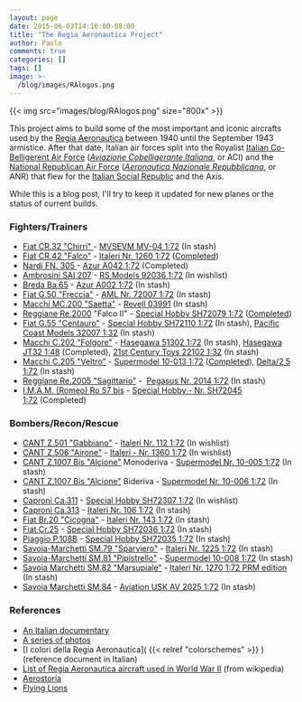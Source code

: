```yaml
---
layout: page
date: 2015-06-03T14:16:00-08:00
title: "The Regia Aeronautica Project"
author: Paolo
comments: true
categories: []
tags: []
image: >-
  /blog/images/RAlogos.png
---
```

{{< img src="images/blog/RAlogos.png" size="800x" >}}

This project aims to build some of the most important and iconic aircrafts used by the [Regia Aeronautica](http://en.wikipedia.org/wiki/Regia_Aeronautica#World_War_II) between 1940 until the September 1943 armistice. After that date, Italian air forces split into the Royalist [Italian Co-Belligerent Air Force](http://en.wikipedia.org/wiki/Italian_Co-Belligerent_Air_Force) (*[Aviazione Cobelligerante Italiana](http://en.wikipedia.org/wiki/Italian_Co-Belligerent_Air_Force)*, or ACI) and the [National Republican Air Force](http://en.wikipedia.org/wiki/Aeronautica_Nazionale_Repubblicana) (*[Aeronautica Nazionale Repubblicana](http://en.wikipedia.org/wiki/Aeronautica_Nazionale_Repubblicana)*, or ANR) that flew for the [Italian Social Republic](http://en.wikipedia.org/wiki/Italian_Social_Republic) and the Axis.

While this is a blog post, I'll try to keep it updated for new planes or the status of current builds.

### Fighters/Trainers

*   [Fiat CR.32 "Chirri" ](http://en.wikipedia.org/wiki/Fiat_CR.32)- [MVSEVM MV-04 1:72](https://www.scalemates.com/kits/991363-mvsevm-mv-04-fiat-cr-32-bis-armi-alari) (In stash)
*   [Fiat CR.42 "Falco"](http://en.wikipedia.org/wiki/Fiat_CR-42) - [Italeri Nr. 1260 1:72](https://www.scalemates.com/kits/104225-italeri-1260-cr-42-falco) ([Completed](/kits/0006/))
*   [Nardi FN. 305 ](https://en.wikipedia.org/wiki/Nardi_FN.305)- [Azur A042 1:72](https://www.scalemates.com/kits/112412-azur-a042-nardi-f-n-305) (Completed)
*   [Ambrosini SAI 207](https://en.wikipedia.org/wiki/Ambrosini_SAI.207) - [RS Models 92036 1:72](https://www.scalemates.com/kits/131709-rs-models-92036-ambrosini-sai-207) (In wishlist)
*   [Breda Ba.65](https://en.wikipedia.org/wiki/Breda_Ba.65) - [Azur A002 1:72](https://www.scalemates.com/kits/134150-azur-a002-breda-ba-65) (In stash)
*   [Fiat G.50 "Freccia"](http://en.wikipedia.org/wiki/Fiat_G.50) - [AML Nr. 72007 1:72](https://www.scalemates.com/kits/144039-aml-72007-fiat-g-50) (In stash)
*   [Macchi MC.200 "Saetta"](http://en.wikipedia.org/wiki/Macchi_MC.200) - [Revell 03991](https://www.scalemates.com/kits/138930-revell-03991-macchi-c-200-saetta) (In stash)
*   [Reggiane Re.2000](http://en.wikipedia.org/wiki/Reggiane_Re.2000) "Falco II" - [Special Hobby SH72079 1:72](https://www.scalemates.com/kits/112472-special-hobby-sh72079-reggiane-re-2000) ([Completed](/kits/0007/))
*   [Fiat G.55 "Centauro"](http://en.wikipedia.org/wiki/Fiat_G.55) - [Special Hobby SH72110 1:72](https://www.scalemates.com/kits/112267-special-hobby-sh72110-fiat-g-55-sotoserie-0) (In stash), [Pacific Coast Models 32007 1:32](https://www.scalemates.com/kits/137624-pacific-coast-models-32007-fiat-g-55-centauro) (In stash)
*   [Macchi C.202 "Folgore"](http://en.wikipedia.org/wiki/Macchi_C.202) - [Hasegawa 51302 1:72](https://www.scalemates.com/kits/128863-hasegawa-51302-macchi-m-c-202-folgore) (In stash), [Hasegawa JT32 1:48](https://www.scalemates.com/kits/241327-hasegawa-jt32-macchi-c-202-folgore) (Completed), [21st Century Toys 22102 1:32](https://www.scalemates.com/kits/167262-21st-century-toys-22102-macchi-c-202-folgore) (In stash)
*   [Macchi C.205 "Veltro"](http://en.wikipedia.org/wiki/Macchi_C.205) - [Supermodel 10-013 1:72](https://www.scalemates.com/kits/170287-supermodel-10-013-aer-macchi-c-205-veltro) ([Completed](/kits/0005/)), [Delta/2 5 1:72](https://www.scalemates.com/kits/311561-delta-delta-2-5-macchi-c-205-v) (In stash)
*   [Reggiane Re.2005 "Sagittario"](http://en.wikipedia.org/wiki/Reggiane_Re.2005) -  [Pegasus Nr. 2014 1:72](https://www.scalemates.com/kits/146421-pegasus-2014-reggiane-re-2005-saggitario) (In stash)
*   [I.M.A.M. (Romeo) Ro 57 bis](https://en.wikipedia.org/wiki/IMAM_Ro.57) - [Special Hobby - Nr. SH72045 1:72](https://www.scalemates.com/kits/112345-special-hobby-sh72045-i-m-a-m-romeo-ro-57-bis) (Completed)

### Bombers/Recon/Rescue

*   [CANT Z.501 "Gabbiano"](http://en.wikipedia.org/wiki/CANT_Z.501) - [Italeri Nr. 112 1:72](https://www.scalemates.com/kits/265294-italeri-112-italian-flying-boat-cant-z-501) (In wishlist)
*   [CANT Z.506 "Airone"](http://en.wikipedia.org/wiki/CANT_Z.506) - [Italeri - Nr. 1360 1:72](https://www.scalemates.com/kits/951230-italeri-1360-cant-z-506-airone) (In wishlist)
*   [CANT Z.1007 Bis "Alcione"](http://en.wikipedia.org/wiki/CANT_Z.1007) Monoderiva - [Supermodel Nr. 10-005 1:72](https://www.scalemates.com/kits/137151-supermodel-10-005-c-r-d-a-cant-z-1007-bis-alcione) (In stash)
*   [CANT Z.1007 Bis "Alcione"](http://en.wikipedia.org/wiki/CANT_Z.1007) Bideriva - [Supermodel Nr. 10-006 1:72](https://www.scalemates.com/kits/170904-supermodel-10-006-cant-z-1007bis-alcione) (In stash)
*   [Caproni Ca.311](http://en.wikipedia.org/wiki/Caproni_Ca.311) - [Special Hobby SH72307 1:72](https://www.scalemates.com/kits/368786-special-hobby-sh72307-caproni-ca-311) (In wishlist)
*   [Caproni Ca.313](https://en.wikipedia.org/wiki/Caproni_Ca.313) - [Italeri Nr. 106 1:72](https://www.scalemates.com/kits/148544-italeri-106-caproni-ca-313-ca-314) (In stash)
*   [Fiat Br.20 "Cicogna"](http://en.wikipedia.org/wiki/Fiat_Br.20) - [Italeri Nr. 143 1:72](https://www.scalemates.com/kits/955824-italeri-143-br-20-m-cicogna) (In stash)
*   [Fiat Cr.25](https://en.wikipedia.org/wiki/Fiat_CR.25) - [Special Hobby SH72036 1:72](https://www.scalemates.com/kits/112262-special-hobby-sh72036-fiat-cr-25) (In stash)
*   [Piaggio P.108B](http://en.wikipedia.org/wiki/Piaggio_P.108) - [Special Hobby SH72035 1:72](https://www.scalemates.com/kits/103713-special-hobby-sh72035-piaggio-p-108) (In stash)
*   [Savoia-Marchetti SM.79 "Sparviero"](http://en.wikipedia.org/wiki/Savoia-Marchetti_SM.79) - [Italeri Nr. 1225 1:72](https://www.scalemates.com/kits/140742-italeri-1225-sm-79-sparviero) (In stash)
*   [Savoia-Marchetti SM.81 "Pipistrello"](http://en.wikipedia.org/wiki/Savoia-Marchetti_SM.81) - [Supermodel 10-008 1:72](https://www.scalemates.com/kits/629841-supermodel-10-008-savoia-marchetti-sm-81-pipistrello) (In stash)
*   [Savoia Marchetti SM.82 "Marsupiale"](http://en.wikipedia.org/wiki/Savoia-Marchetti_SM.82) - [Italeri Nr. 1270 1:72 PRM edition](https://www.scalemates.com/kits/115165-italeri-1270-savoia-marchetti-sm-82-marsupiale) (In stash)
*   [Savoia Marchetti SM.84](https://en.wikipedia.org/wiki/Caproni_Ca.313) - [Aviation USK AV 2025 1:72](https://www.scalemates.com/kits/167652-aviation-usk-av-2025-savoia-marchetti-sm-84) (In stash)

### References

*   [An Italian documentary](https://www.youtube.com/watch?v=PEDwRcWEvKU)
*   [A series of photos](https://www.youtube.com/watch?v=i2fPjrUsNIA)
*   [I colori della Regia Aeronautica]( {{< relref "colorschemes" >}} ) (reference document in Italian)
*   [List of Regia Aeronautica aircraft used in World War II](https://en.wikipedia.org/wiki/List_of_Regia_Aeronautica_aircraft_used_in_World_War_II) (from wikipedia)
*   [Aerostoria](http://aerostoria.blogspot.com/)
*   [Flying Lions](http://www.flyinglions.eu/)
